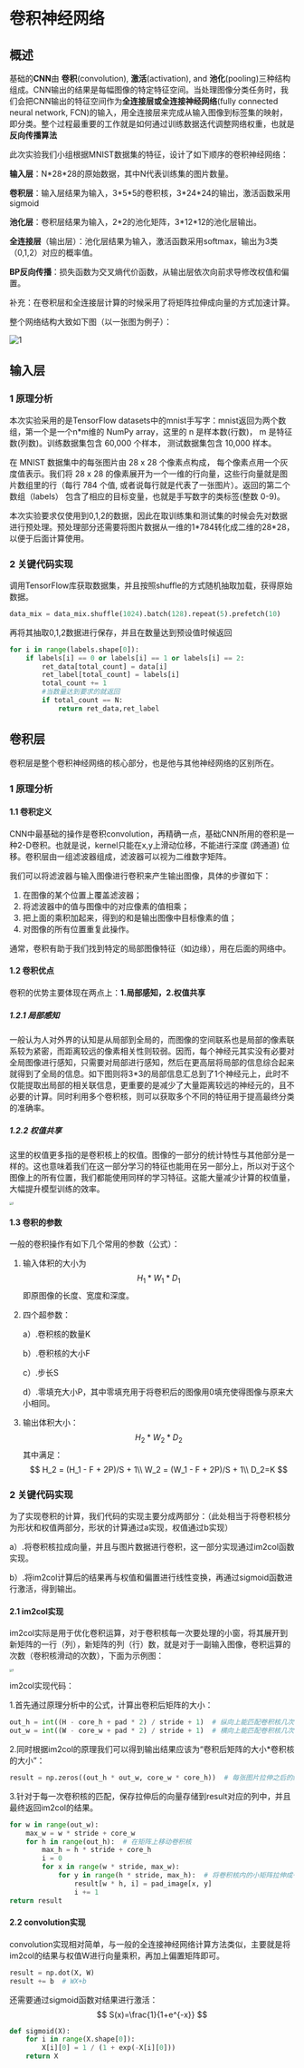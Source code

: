# 卷积神经网络

## **概述**

基础的**CNN**由 **卷积**(convolution), **激活**(activation), and **池化**(pooling)三种结构组成。CNN输出的结果是每幅图像的特定特征空间。当处理图像分类任务时，我们会把CNN输出的特征空间作为**全连接层或全连接神经网络**(fully connected neural network, FCN)的输入，用全连接层来完成从输入图像到标签集的映射，即分类。整个过程最重要的工作就是如何通过训练数据迭代调整网络权重，也就是**反向传播算法**

此次实验我们小组根据MNIST数据集的特征，设计了如下顺序的卷积神经网络：

**输入层**：N\*28\*28的原始数据，其中N代表训练集的图片数量。

**卷积层**：输入层结果为输入，3\*5\*5的卷积核，3\*24\*24的输出，激活函数采用sigmoid

**池化层**：卷积层结果为输入，2\*2的池化矩阵，3\*12\*12的池化层输出。

**全连接层**（输出层）：池化层结果为输入，激活函数采用softmax，输出为3类（0,1,2）对应的概率值。

**BP反向传播**：损失函数为交叉熵代价函数，从输出层依次向前求导修改权值和偏置。

补充：在卷积层和全连接层计算的时候采用了将矩阵拉伸成向量的方式加速计算。

整个网络结构大致如下图（以一张图为例子）：

![1](pic/网络框架图.png)

## 输入层

### 1	原理分析

本次实验采用的是TensorFlow datasets中的mnist手写字：mnist返回为两个数组，第一个是一个n\*m维的 NumPy array，这里的 n 是样本数(行数)， m 是特征数(列数)。训练数据集包含 60,000 个样本， 测试数据集包含 10,000 样本。

 在 MNIST 数据集中的每张图片由 28 x 28 个像素点构成， 每个像素点用一个灰度值表示。我们将 28 x 28 的像素展开为一个一维的行向量，这些行向量就是图片数组里的行（每行 784 个值, 或者说每行就是代表了一张图片）。返回的第二个数组（labels） 包含了相应的目标变量，也就是手写数字的类标签(整数 0-9)。

本次实验要求仅使用到0,1,2的数据，因此在取训练集和测试集的时候会先对数据进行预处理。预处理部分还需要将图片数据从一维的1\*784转化成二维的28\*28，以便于后面计算使用。

### 2	关键代码实现

调用TensorFlow库获取数据集，并且按照shuffle的方式随机抽取加载，获得原始数据。

```python
data_mix = data_mix.shuffle(1024).batch(128).repeat(5).prefetch(10)
```

再将其抽取0,1,2数据进行保存，并且在数量达到预设值时候返回

```python
for i in range(labels.shape[0]):
    if labels[i] == 0 or labels[i] == 1 or labels[i] == 2:
        ret_data[total_count] = data[i]
        ret_label[total_count] = labels[i]
        total_count += 1
        #当数量达到要求的就返回
        if total_count == N:
            return ret_data,ret_label
```

## 卷积层

卷积层是整个卷积神经网络的核心部分，也是他与其他神经网络的区别所在。

### 1	原理分析

#### 1.1	卷积定义

CNN中最基础的操作是卷积convolution，再精确一点，基础CNN所用的卷积是一种2-D卷积。也就是说，kernel只能在x,y上滑动位移，不能进行深度 (跨通道) 位移。卷积层由一组滤波器组成，滤波器可以视为二维数字矩阵。

我们可以将滤波器与输入图像进行卷积来产生输出图像，具体的步骤如下：

1. 在图像的某个位置上覆盖滤波器；
2. 将滤波器中的值与图像中的对应像素的值相乘；
3. 把上面的乘积加起来，得到的和是输出图像中目标像素的值；
4. 对图像的所有位置重复此操作。

通常，卷积有助于我们找到特定的局部图像特征（如边缘），用在后面的网络中。

#### 1.2	卷积优点

卷积的优势主要体现在两点上：**1.局部感知，2.权值共享**

##### 1.2.1	局部感知

一般认为人对外界的认知是从局部到全局的，而图像的空间联系也是局部的像素联系较为紧密，而距离较远的像素相关性则较弱。因而，每个神经元其实没有必要对全局图像进行感知，只需要对局部进行感知，然后在更高层将局部的信息综合起来就得到了全局的信息。如下图则将3\*3的局部信息汇总到了1个神经元上，此时不仅能提取出局部的相关联信息，更重要的是减少了大量距离较远的神经元的，且不必要的计算。同时利用多个卷积核，则可以获取多个不同的特征用于提高最终分类的准确率。

##### 1.2.2	权值共享

这里的权值更多指的是卷积核上的权值。图像的一部分的统计特性与其他部分是一样的。这也意味着我们在这一部分学习的特征也能用在另一部分上，所以对于这个图像上的所有位置，我们都能使用同样的学习特征。这能大量减少计算的权值量，大幅提升模型训练的效率。

<img src="pic/卷积原理图.png" alt="2" style="zoom:30%;" />

#### 1.3	卷积的参数

一般的卷积操作有如下几个常用的参数（公式）：

1. 输入体积的大小为
   $$
   H_1*W_1*D_1
   $$
   即原图像的长度、宽度和深度。

2. 四个超参数：

   a）.卷积核的数量K

   b）.卷积核的大小F

   c）.步长S

   d）.零填充大小P，其中零填充用于将卷积后的图像用0填充使得图像与原来大小相同。

3. 输出体积大小：
   $$
   H_2*W_2*D_2
   $$
   其中满足：
   $$
   H_2 = (H_1 - F + 2P)/S + 1\\
   W_2 = (W_1 - F + 2P)/S + 1\\
   D_2=K
   $$

### 2	关键代码实现

为了实现卷积的计算，我们代码的实现主要分成两部分：（此处相当于将卷积核分为形状和权值两部分，形状的计算通过a实现，权值通过b实现）

​	a）.将卷积核拉成向量，并且与图片数据进行卷积，这一部分实现通过im2col函数实现。

​	b）.将im2col计算后的结果再与权值和偏置进行线性变换，再通过sigmoid函数进行激活，得到输出。

#### 2.1	im2col实现

im2col实际是用于优化卷积运算，对于卷积核每一次要处理的小窗，将其展开到新矩阵的一行（列），新矩阵的列（行）数，就是对于一副输入图像，卷积运算的次数（卷积核滑动的次数），下面为示例图：

<img src="pic/im2col原理图.png" alt="3" style="zoom:30%;" />

im2col实现代码：

1.首先通过原理分析中的公式，计算出卷积后矩阵的大小：

```python
out_h = int((H - core_h + pad * 2) / stride + 1)  # 纵向上能匹配卷积核几次
out_w = int((W - core_w + pad * 2) / stride + 1)  # 横向上能匹配卷积核几次
```

2.同时根据im2col的原理我们可以得到输出结果应该为“卷积后矩阵的大小\*卷积核的大小”：

```python
result = np.zeros((out_h * out_w, core_w * core_h))  # 每张图片拉伸之后的结果应该是如下矩阵：(匹配的卷积核次数，一个卷积核中的元素个数)
```

3.针对于每一次卷积核的匹配，保存拉伸后的向量存储到result对应的列中，并且最终返回im2col的结果。

```python
for w in range(out_w):
    max_w = w * stride + core_w
    for h in range(out_h):  # 在矩阵上移动卷积核
        max_h = h * stride + core_h
        i = 0
        for x in range(w * stride, max_w):
            for y in range(h * stride, max_h):  # 将卷积核内的小矩阵拉伸成一维向量
                result[w * h, i] = pad_image[x, y]
                i += 1
return result
```

#### 2.2	convolution实现

convolution实现相对简单，与一般的全连接神经网络计算方法类似，主要就是将im2col的结果与权值W进行向量乘积，再加上偏置矩阵即可。

```python
result = np.dot(X, W)
result += b  # WX+b
```

还需要通过sigmoid函数对结果进行激活：
$$
S(x)=\frac{1}{1+e^{-x}}
$$

```python
def sigmoid(X):
    for i in range(X.shape[0]):
        X[i][0] = 1 / (1 + exp(-X[i][0]))
    return X
```

